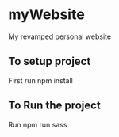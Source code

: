 # myWebsite
My revamped personal website

## To setup project
First run npm install

## To Run the project 
Run npm run sass
